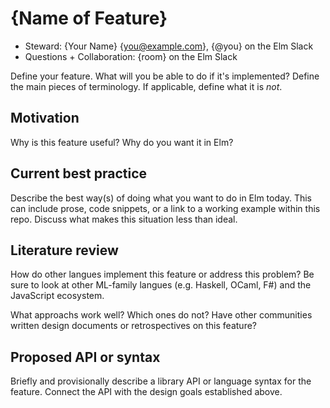 # {Name of Feature}

- Steward: {Your Name} {you@example.com}, {@you} on the Elm Slack
- Questions + Collaboration: {room} on the Elm Slack

Define your feature. What will you be able to do if it's implemented? Define the main pieces of terminology. If applicable, define what it is *not*.

## Motivation
Why is this feature useful? Why do you want it in Elm?

## Current best practice
Describe the best way(s) of doing what you want to do in Elm today. This can include prose, code snippets, or a link to a working example within this repo. Discuss what makes this situation less than ideal.

## Literature review
How do other langues implement this feature or address this problem? Be sure to look at other ML-family langues (e.g. Haskell, OCaml, F#) and the JavaScript ecosystem.

What approachs work well? Which ones do not? Have other communities written design documents or retrospectives on this feature?

## Proposed API or syntax
Briefly and provisionally describe a library API or language syntax for the feature. Connect the API with the design goals established above.

